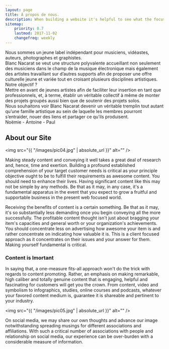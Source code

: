 ```yaml
---
layout: page
title: À propos de nous.
description: When building a website it's helpful to see what the focus of your site is. This page is an example of how to show a website's focus.
sitemap:
    priority: 0.7
    lastmod: 2017-11-02
    changefreq: weekly
---
```

Nous sommes un jeune label indépendant pour musiciens, vidéastes, auteurs, photographes et graphistes.
<br>
Blanc Nacarat se veut une structure polyvalente accueillant non seulement des musiciens dans le champ de la musique électronique mais également des artistes travaillant sur d’autres supports afin de proposer une offre culturelle jeune et variée tout en croisant plusieurs disciplines artistiques.
<br>
 Notre objectif ?
<br> Mettre en avant de jeunes artistes afin de faciliter leur insertion en tant que professionnels, et, à terme, établir un véritable collectif à même de monter des projets groupés aussi bien que de soutenir des projets solos.
<br> Nous souhaitons voir Blanc Nacarat devenir un véritable tremplin tout autant qu’une famille artistique au sein de laquelle les membres pourront s’entraider, nouer des liens et partager ce qu’ils produisent.
<br>
Noëmie - Antoine - Paul



## About our Site

<span class="image left"><img src="{{ "/images/pic04.jpg" | absolute_url }}" alt="" /></span>

Making steady content and conveying it well takes a great deal of research and, hence, time and exertion. Building a profound established comprehension of your target customer needs is critical as your principle objective ought to be to fulfill their requirements as awesome content. You should need to enhance their lives. Having significant content like this may not be simple by any methods. Be that as it may, in any case, it's a fundamental apparatus in the event that you expect to grow a fruitful and supportable business in the present web focused world.

Receiving the benefits of content is a certain something. Be that as it may, it's so substantially less demanding once you begin conveying all the more successfully. The profitable content thought isn't just about bragging your item's capacities and general worth or your organization's achievements. You should concentrate less on advertising how awesome your item is and rather concentrate on indicating how valuable it is. This is a client focused approach as it concentrates on their issues and your answer for them. Making yourself fundamental is critical.

### Content is Imortant
<div class="box">
  <p>
  In saying that, a one-measure fits-all approach won't do the trick with regards to content promoting. Rather, an emphasis on making remarkable, high caliber and totally genuine content that is engaging, helpful and fascinating for customers will get you the crown. From content, video and symbolism to infographics, studies, online courses and podcasts, whatever your favored content medium is, guarantee it is shareable and pertinent to your industry.
  </p>
</div>

<span class="image left"><img src="{{ "/images/pic05.jpg" | absolute_url }}" alt="" /></span>

On social media, we may share our own thoughts and advance our image notwithstanding spreading musings for different associations and affiliations. With such a critical number of associations with people and relationship on social media, our experience can be over-burden with a considerable measure of information.
